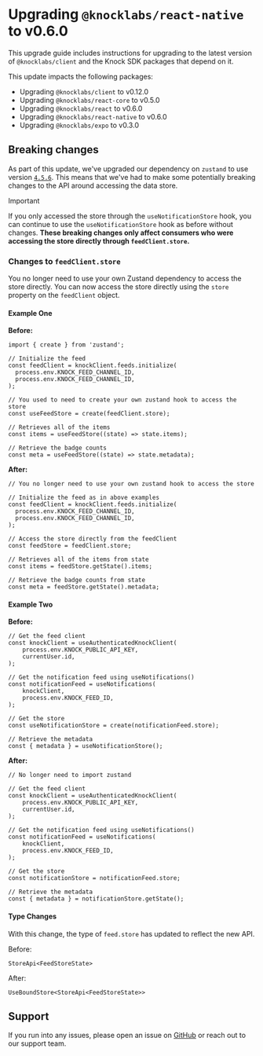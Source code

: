 # Upgrading `@knocklabs/react-native` to v0.6.0

This upgrade guide includes instructions for upgrading to the latest version of `@knocklabs/client` and the Knock SDK packages that depend on it.

This update impacts the following packages:
- Upgrading `@knocklabs/client` to v0.12.0
- Upgrading `@knocklabs/react-core` to v0.5.0
- Upgrading `@knocklabs/react` to v0.6.0
- Upgrading `@knocklabs/react-native` to v0.6.0
- Upgrading `@knocklabs/expo` to v0.3.0

## Breaking changes

As part of this update, we've upgraded our dependency on `zustand` to use version [`4.5.6`](https://github.com/pmndrs/zustand/tree/v4.5.6). This means that we've had to make some potentially breaking changes to the API around accessing the data store.

> [!IMPORTANT]  
> If you only accessed the store through the `useNotificationStore` hook, you can continue to use the `useNotificationStore` hook as before without changes. **These breaking changes only affect consumers who were accessing the store directly through `feedClient.store`.**

### Changes to `feedClient.store`

You no longer need to use your own Zustand dependency to access the store directly. You can now access the store directly using the `store` property on the `feedClient` object.

#### Example One
**Before:**
```tsx
import { create } from 'zustand';

// Initialize the feed
const feedClient = knockClient.feeds.initialize(
  process.env.KNOCK_FEED_CHANNEL_ID,
  process.env.KNOCK_FEED_CHANNEL_ID,
);

// You used to need to create your own zustand hook to access the store
const useFeedStore = create(feedClient.store);

// Retrieves all of the items
const items = useFeedStore((state) => state.items);

// Retrieve the badge counts
const meta = useFeedStore((state) => state.metadata);
```

**After:**
```tsx
// You no longer need to use your own zustand hook to access the store

// Initialize the feed as in above examples
const feedClient = knockClient.feeds.initialize(
  process.env.KNOCK_FEED_CHANNEL_ID,
  process.env.KNOCK_FEED_CHANNEL_ID,
);

// Access the store directly from the feedClient
const feedStore = feedClient.store;

// Retrieves all of the items from state
const items = feedStore.getState().items;

// Retrieve the badge counts from state
const meta = feedStore.getState().metadata;
```

#### Example Two

**Before:**
```tsx
// Get the feed client
const knockClient = useAuthenticatedKnockClient(
    process.env.KNOCK_PUBLIC_API_KEY,
    currentUser.id,
);

// Get the notification feed using useNotifications()
const notificationFeed = useNotifications(
    knockClient,
    process.env.KNOCK_FEED_ID,
);

// Get the store
const useNotificationStore = create(notificationFeed.store);

// Retrieve the metadata
const { metadata } = useNotificationStore();
```

**After:**
```tsx
// No longer need to import zustand

// Get the feed client
const knockClient = useAuthenticatedKnockClient(
    process.env.KNOCK_PUBLIC_API_KEY,
    currentUser.id,
);

// Get the notification feed using useNotifications()
const notificationFeed = useNotifications(
    knockClient,
    process.env.KNOCK_FEED_ID,
);

// Get the store
const notificationStore = notificationFeed.store;

// Retrieve the metadata
const { metadata } = notificationStore.getState();
```

#### Type Changes

With this change, the type of `feed.store` has updated to reflect the new API.

Before:
```tsx
StoreApi<FeedStoreState>
```

After:
```tsx
UseBoundStore<StoreApi<FeedStoreState>>
```

## Support

If you run into any issues, please open an issue on [GitHub](https://github.com/knocklabs/javascript/issues) or reach out to our support team.
